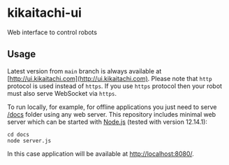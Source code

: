 # kikaitachi-ui

Web interface to control robots

## Usage

Latest version from `main` branch is always available at [http://ui.kikaitachi.com](http://ui.kikaitachi.com).
Please note that `http` protocol is used instead of `https`. If you use `https` protocol then your robot must also serve WebSocket via `https`.

To run locally, for example, for offline applications you just need to serve [/docs](/docs) folder using any web server.
This repository includes minimal web server which can be started with [Node.js](https://nodejs.org/) (tested with version 12.14.1):
```
cd docs
node server.js
```
In this case application will be available at [http://localhost:8080/](http://localhost:8080/).
